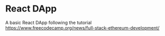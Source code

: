 # React DApp

A basic React DApp following the tutorial https://www.freecodecamp.org/news/full-stack-ethereum-development/